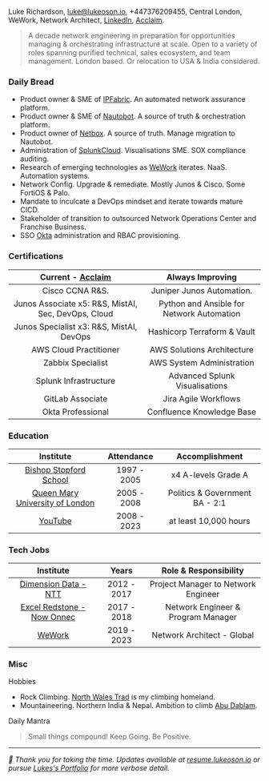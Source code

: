 Luke Richardson, [luke@lukeoson.io](mailto:luke@lukeoson.io), +447376209455, Central London, WeWork, Network Architect, [LinkedIn](https://www.linkedin.com/in/luke-richardson/), [Acclaim](https://www.credly.com/users/luke-richardson.dca3c027). 

>A decade network engineering in preparation for opportunities managing & orchestrating infrastructure at scale. Open to a variety of roles spanning purified technical, sales ecosystem, and team management. London based. Or relocation to USA & India considered. 

### Daily Bread

- Product owner & SME of [IPFabric](https://ipfabric.io/). An automated network assurance platform.  
- Product owner & SME of [Nautobot](https://www.networktocode.com/nautobot/). A source of truth & orchestration platform.
- Product owner of [Netbox](https://netbox.readthedocs.io/en/stable/). A source of truth. Manage migration to Nautobot. 
- Administration of [SplunkCloud](https://splunkcloud.com). Visualisations SME. SOX compliance auditing.  
- Research of emerging technologies as [WeWork](https://www.wework.com/) iterates. NaaS. Automation systems.
- Network Config. Upgrade & remediate. Mostly Junos & Cisco. Some FortiOS & Palo.
- Mandate to inculcate a DevOps mindset and iterate towards mature CICD.
- Stakeholder of transition to outsourced Network Operations Center and Franchise Business.
- SSO [Okta](https://okta.com) administration and RBAC provisioning.

### Certifications

| **Current - [Acclaim](https://www.credly.com/users/luke-richardson.dca3c027)**| **Always Improving** |
|:----------------------------:|:-----------------------------:|
| Cisco CCNA R&S. | Juniper Junos Automation.| 
| Junos Associate x5: R&S, MistAI, Sec, DevOps, Cloud | Python and Ansible for Network Automation |
| Junos Specialist x3: R&S, MistAI, DevOps | Hashicorp Terraform & Vault |
| AWS Cloud Practitioner | AWS Solutions Architecture |
| Zabbix Specialist | AWS System Administration |
| Splunk Infrastructure | Advanced Splunk Visualisations
| GitLab Associate | Jira Agile Workflows |
| Okta Professional | Confluence Knowledge Base |

### Education 

| Institute | Attendance | Accomplishment |
| :---: | :---: | :---: |
| [Bishop Stopford School](https://www.bishopstopford.com/) | 1997 - 2005 | x4 A-levels Grade A |
| [Queen Mary University of London](https://www.qmul.ac.uk/) | 2005 - 2008 | Politics & Government BA - 2:1 |
| [YouTube](https://www.youtube.com/channel/UCRIOI_3REG9zIDM0Fp9Xiyg) | 2008 - 2023 | at least 10,000 hours |

### Tech Jobs

| Institute | Years | Role & Responsibility |
| :----: | :----: | :----: |
| [Dimension Data - NTT](https://www.dimensiondata.com/en-gb/) | 2012 - 2017 | Project Manager to Network Engineer 
| [Excel Redstone - Now Onnec](https://www.onnecgroup.com/) | 2017 - 2018 | Network Engineer & Program Manager
| [WeWork](https://www.wework.com/) | 2019 - 2023 | Network Architect - Global 

### Misc

Hobbies
- Rock Climbing. [North Wales Trad](https://www.ukclimbing.com/logbook/set.php?id=165) is my climbing homeland. 
- Mountaineering. Northern India & Nepal. Ambition to climb [Abu Dablam](https://www.google.com/search?q=abu+dablam).

Daily Mantra
> Small things compound! Keep Going. Be Positive.


***

*🎉 Thank you for taking the time. Updates available at [resume.lukeoson.io](https://resume.lukeson.io) or pursue [Lukes's Portfolio](https://portfolio.lukeoson.io) for more verbose detail.*   

